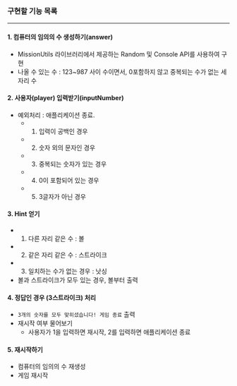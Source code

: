 ### 구현할 기능 목록
---
#### 1. 컴퓨터의 임의의 수 생성하기(answer)
- MissionUtils 라이브러리에서 제공하는 Random 및 Console API를 사용하여 구현
- 나올 수 있는 수 : 123~987 사이 수이면서, 0포함하지 않고 중복되는 수가 없는 세자리 수
#### 2. 사용자(player) 입력받기(inputNumber)
- 예외처리 : 애플리케이션 종료.
  - 1) 입력이 공백인 경우
  - 2) 숫자 외의 문자인 경우
  - 3) 중복되는 숫자가 있는 경우
  - 4) 0이 포함되어 있는 경우
  - 5) 3글자가 아닌 경우
#### 3. Hint 얻기
- 1. 다른 자리 같은 수 : 볼
- 2. 같은 자리 같은 수 : 스트라이크
- 3. 일치하는 수가 없는 경우 : 낫싱
- 볼과 스트라이크가 모두 있는 경우, 볼부터 출력
#### 4. 정답인 경우 (3스트라이크) 처리
- `3개의 숫자를 모두 맞히셨습니다! 게임 종료` 출력
- 재시작 여부 물어보기
  - 사용자가 1을 입력하면 재시작, 2를 입력하면 애플리케이션 종료
#### 5. 재시작하기
- 컴퓨터의 임의의 수 재생성
- 게임 재시작